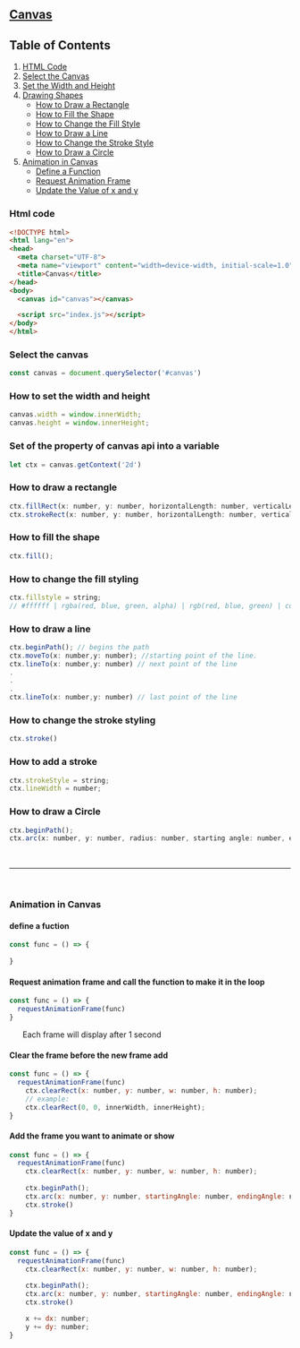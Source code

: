 ## [Canvas](https://developer.mozilla.org/docs/Web/HTML/Element/canvas)


## Table of Contents

1. [HTML Code](#html-code)
2. [Select the Canvas](#select-the-canvas)
3. [Set the Width and Height](#set-the-width-and-height)
4. [Drawing Shapes](#drawing-shapes)
   - [How to Draw a Rectangle](#how-to-draw-a-rectangle)
   - [How to Fill the Shape](#how-to-fill-the-shape)
   - [How to Change the Fill Style](#how-to-change-the-fill-style)
   - [How to Draw a Line](#how-to-draw-a-line)
   - [How to Change the Stroke Style](#how-to-change-the-stroke-style)
   - [How to Draw a Circle](#how-to-draw-a-circle)
5. [Animation in Canvas](#animation-in-canvas)
   - [Define a Function](#define-a-function)
   - [Request Animation Frame](#request-animation-frame)
   - [Update the Value of x and y](#update-the-value-of-x-and-y)


### Html code
```html
<!DOCTYPE html>
<html lang="en">
<head>
  <meta charset="UTF-8">
  <meta name="viewport" content="width=device-width, initial-scale=1.0">
  <title>Canvas</title>
</head>
<body>
  <canvas id="canvas"></canvas>

  <script src="index.js"></script>
</body>
</html>
```

### Select the canvas
```javascript
const canvas = document.querySelector('#canvas')
```

### How to set the width and height
```javascript
canvas.width = window.innerWidth;
canvas.height = window.innerHeight;
```

### Set of the property of canvas api into a variable

```javascript
let ctx = canvas.getContext('2d')
```

### How to draw a rectangle
```javascript
ctx.fillRect(x: number, y: number, horizontalLength: number, verticalLength: number); // filled rectangle
ctx.strokeRect(x: number, y: number, horizontalLength: number, verticalLength: number); // rectangle with only stroke

```


### How to fill the shape
```javascript
ctx.fill();
```

### How to change the fill styling
```javascript
ctx.fillstyle = string;
// #ffffff | rgba(red, blue, green, alpha) | rgb(red, blue, green) | color value
```

### How to draw a line
```javascript
ctx.beginPath(); // begins the path
ctx.moveTo(x: number,y: number); //starting point of the line.
ctx.lineTo(x: number,y: number) // next point of the line
.
.
.
ctx.lineTo(x: number,y: number) // last point of the line    
```


### How to change the stroke styling
```javascript
ctx.stroke()
```

### How to add a stroke
```javascript
ctx.strokeStyle = string;
ctx.lineWidth = number;
```


### How to draw a Circle
```javascript
ctx.beginPath();
ctx.arc(x: number, y: number, radius: number, starting angle: number, ending angle: number, counterclockwise: boolean) // angles are in radian value
```
<br />
<hr />
<br />

### Animation in Canvas

#### define a fuction

```javascript
const func = () => {
  
}
```

#### Request animation frame and call the function to make it in the loop
```javascript
const func = () => {
  requestAnimationFrame(func)
}
```
  <ul> Each frame will display after 1 second </ul>

#### Clear the frame before the new frame add

```javascript
const func = () => {
  requestAnimationFrame(func)
    ctx.clearRect(x: number, y: number, w: number, h: number);
    // example:
    ctx.clearRect(0, 0, innerWidth, innerHeight);
}
```
#### Add the frame you want to animate or show

```javascript
const func = () => {
  requestAnimationFrame(func)
    ctx.clearRect(x: number, y: number, w: number, h: number);
    
    ctx.beginPath();
    ctx.arc(x: number, y: number, startingAngle: number, endingAngle: number, counterClockWise: boolean)
    ctx.stroke()
}
```

#### Update the value of x and y

```javascript
const func = () => {
  requestAnimationFrame(func)
    ctx.clearRect(x: number, y: number, w: number, h: number);
    
    ctx.beginPath();
    ctx.arc(x: number, y: number, startingAngle: number, endingAngle: number, counterClockWise: boolean)
    ctx.stroke()

    x += dx: number;
    y += dy: number;
}
```
